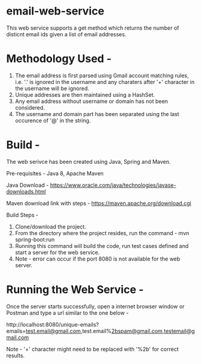 # email-web-service 

This web service supports a get method which returns the number of disticnt email ids given a list of email addresses.

# Methodology Used - 
1. The email address is first parsed using Gmail account matching rules, i.e. '.' is ignored in the username and any charaters after '+' character in the username will be ignored.
2. Unique addresses are then maintained using a HashSet.
3. Any email address without username or domain has not been considered.
4. The username and domain part has been separated using the last occurence of '@' in the string.

# Build - 
The web serivce has been created using Java, Spring and Maven. 

Pre-requisites - Java 8, Apache Maven

Java Download - https://www.oracle.com/java/technologies/javase-downloads.html

Maven download link with steps - https://maven.apache.org/download.cgi

Build Steps - 
1. Clone/download the project.
2. From the directory where the project resides, run the command -  mvn spring-boot:run
3. Running this command will build the code, run test cases defined and start a server for the web service.
4. Note - error can occur if the port 8080 is not available for the web server. 

# Running the Web Service - 

Once the server starts successfully, open a internet browser window or Postman and type a url similar to the one below - 

http://localhost:8080/unique-emails?emails=test.email@gmail.com,test.email%2bspam@gmail.com,testemail@gmail.com

Note - '+' character might need to be replaced with '%2b' for correct results.

